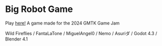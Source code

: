 # Big Robot Game

Play [here!](https://jonathanhaws.itch.io/wild-fireflies-jam) A game made for the 2024 GMTK Game Jam

Wild Fireflies / FantaLaTone / MiguelAngel0 / Nemo / Asuriダ / Godot 4.3 / Blender 4.1
